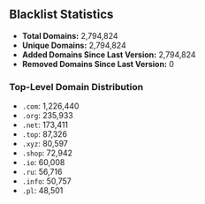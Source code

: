 ## Blacklist Statistics

- **Total Domains:** 2,794,824
- **Unique Domains:** 2,794,824
- **Added Domains Since Last Version:** 2,794,824
- **Removed Domains Since Last Version:** 0

### Top-Level Domain Distribution

-  `.com`: 1,226,440
-  `.org`: 235,933
-  `.net`: 173,411
-  `.top`: 87,326
-  `.xyz`: 80,597
-  `.shop`: 72,942
-  `.io`: 60,008
-  `.ru`: 56,716
-  `.info`: 50,757
-  `.pl`: 48,501
